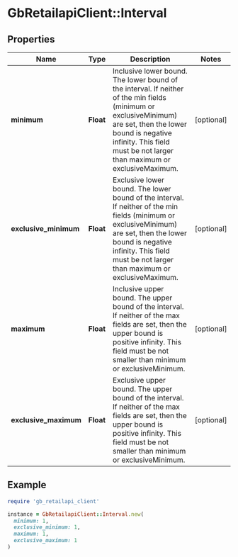 # GbRetailapiClient::Interval

## Properties

| Name | Type | Description | Notes |
| ---- | ---- | ----------- | ----- |
| **minimum** | **Float** | Inclusive lower bound. The lower bound of the interval. If neither of the min fields (minimum or exclusiveMinimum) are set, then the lower bound is negative infinity. This field must be not larger than maximum or exclusiveMaximum. | [optional] |
| **exclusive_minimum** | **Float** | Exclusive lower bound. The lower bound of the interval. If neither of the min fields (minimum or exclusiveMinimum) are set, then the lower bound is negative infinity. This field must be not larger than maximum or exclusiveMaximum. | [optional] |
| **maximum** | **Float** | Inclusive upper bound. The upper bound of the interval. If neither of the max fields are set, then the upper bound is positive infinity. This field must be not smaller than minimum or exclusiveMinimum. | [optional] |
| **exclusive_maximum** | **Float** | Exclusive upper bound. The upper bound of the interval. If neither of the max fields are set, then the upper bound is positive infinity. This field must be not smaller than minimum or exclusiveMinimum. | [optional] |

## Example

```ruby
require 'gb_retailapi_client'

instance = GbRetailapiClient::Interval.new(
  minimum: 1,
  exclusive_minimum: 1,
  maximum: 1,
  exclusive_maximum: 1
)
```


